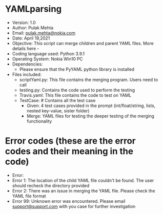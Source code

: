 # YAMLparsing
- Version: 1.0
- Author: Pulak Mehta
- Email: pulak.mehta@nokia.com
- Date: April 19,2021
- Objective: This script can merge children and parent YAML files. More details here - 
- Coding language used: Python 3.9.1
- Operating System: Nokia Win10 PC
- Dependencies: 
  - Please ensure that the PyYAML python library is installed 
- Files included:
  - scriptYaml.py: This file contains the merging program. Users need to call
  - testing.py: Contains the code used to perform the testing
  - Travis.yaml: This file contains the code to test on YAML
  - TestCase: # Contains all the test case
     -  Given: 4 test cases provided in the prompt (int/float/string, lists, nested key-value, sister folder)
     -  Merge: YAML files for testing the deeper testing of the merging functionality
    
  
# Error codes (these are the error codes and their meaning in the code)
- Error:
 - Error 1: The location of the child YAML file couldn't be found. The user should recheck the directory provided 
 - Error 2: There was an issue in merging the YAML file. Please check the YAML file format
 - Error 99: Unknown error was encountered. Please email support@support.com with you case for further investigation
